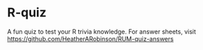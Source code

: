 # R-quiz
A fun quiz to test your R trivia knowledge. For answer sheets, visit https://github.com/HeatherARobinson/RUM-quiz-answers
